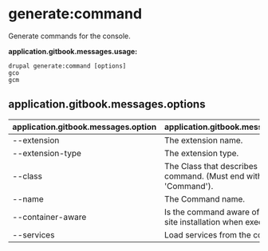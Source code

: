 # generate:command
Generate commands for the console.

**application.gitbook.messages.usage:**
```
drupal generate:command [options]
gco
gcm
```

## application.gitbook.messages.options
application.gitbook.messages.option | application.gitbook.messages.details
-------|-------------
--extension | The extension name.
--extension-type | The extension type.
--class | The Class that describes the command. (Must end with the word 'Command').
--name | The Command name.
--container-aware | Is the command aware of the drupal site installation when executed
--services | Load services from the container.
